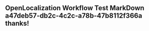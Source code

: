 <properties
ms.topic="hero-topic1"
ms.test1="hero-topic"
ms.test2="test"/>

## OpenLocalization Workflow Test MarkDown a47deb57-db2c-4c2c-a78b-47b8112f366a thanks!
